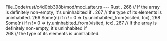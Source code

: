 File_Code/rust/c4d0bb398b/mod/mod_after.rs --- Rust
  .                                                                                                                                                          266                     // If the array is definitely non-empty, it's uninhabited if
  .                                                                                                                                                          267                     // the type of its elements is uninhabited.
266                     Some(n) if n != 0 => ty.uninhabited_from(visited, tcx),                                                                              268                     Some(n) if n != 0 => ty.uninhabited_from(visited, tcx),
267                     // If the array is definitely non-empty, it's uninhabited if                                                                             
268                     // the type of its elements is uninhabited.                                                                                              

